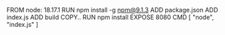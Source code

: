 FROM node: 18.17.1
RUN npm install -g npm@9.1.3
ADD package.json
ADD index.js
ADD build
COPY..
RUN npm install
EXPOSE 8080
CMD [ "node", "index.js" ]
